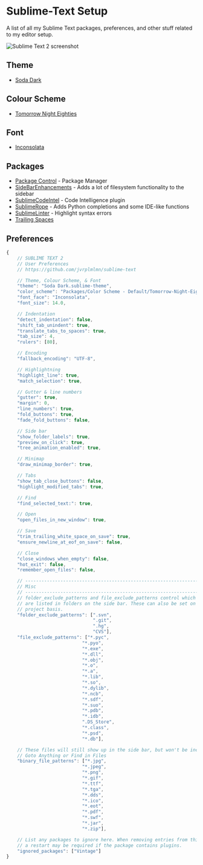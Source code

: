 Sublime-Text Setup
==================

A list of all my Sublime Text packages, preferences, and other stuff related to my editor setup.

![Sublime Text 2 screenshot](https://raw.github.com/jvrplmlmn/sublime-text/master/screenshot.png)

Theme
-----
* [Soda Dark](https://github.com/buymeasoda/soda-theme/)

Colour Scheme
-------------
* [Tomorrow Night Eighties](https://github.com/chriskempson/tomorrow-theme/blob/master/textmate/Tomorrow-Night-Eighties.tmTheme)

Font
----
* [Inconsolata](http://www.levien.com/type/myfonts/inconsolata.html)

Packages
--------

* [Package Control](http://wbond.net/sublime_packages/package_control) - Package Manager
* [SideBarEnhancements](https://github.com/titoBouzout/SideBarEnhancements) - Adds a lot of filesystem functionality to the sidebar
* [SublimeCodeIntel](https://github.com/Kronuz/SublimeCodeIntel) - Code Intelligence plugin
* [SublimeRope](https://github.com/JulianEberius/SublimeRope) - Adds Python completions and some IDE-like functions
* [SublimeLinter](https://github.com/SublimeLinter/SublimeLinter) - Highlight syntax errors
* [Trailing Spaces](https://github.com/SublimeText/TrailingSpaces)

Preferences
-----------
```js
{
    // SUBLIME TEXT 2
    // User Preferences
    // https://github.com/jvrplmlmn/sublime-text

    // Theme, Colour Scheme, & Font
    "theme": "Soda Dark.sublime-theme",
    "color_scheme": "Packages/Color Scheme - Default/Tomorrow-Night-Eighties.tmTheme",
    "font_face": "Inconsolata",
    "font_size": 14.0,

    // Indentation
    "detect_indentation": false,
    "shift_tab_unindent": true,
    "translate_tabs_to_spaces": true,
    "tab_size": 4,
    "rulers": [80],

    // Encoding
    "fallback_encoding": "UTF-8",

    // Highlightning
    "highlight_line": true,
    "match_selection": true,

    // Gutter & line numbers
    "gutter": true,
    "margin": 0,
    "line_numbers": true,
    "fold_buttons": true,
    "fade_fold_buttons": false,

    // Side bar
    "show_folder_labels": true,
    "preview_on_click": true,
    "tree_animation_enabled": true,

    // Minimap
    "draw_minimap_border": true,

    // Tabs
    "show_tab_close_buttons": false,
    "highlight_modified_tabs": true,

    // Find
    "find_selected_text:": true,

    // Open
    "open_files_in_new_window": true,

    // Save
    "trim_trailing_white_space_on_save": true,
    "ensure_newline_at_eof_on_save": false,

    // Close
    "close_windows_when_empty": false,
    "hot_exit": false,
    "remember_open_files": false,

    // ---------------------------------------------------------------------
    // Misc
    // ---------------------------------------------------------------------
    // folder_exclude_patterns and file_exclude_patterns control which files
    // are listed in folders on the side bar. These can also be set on a per-
    // project basis.
    "folder_exclude_patterns": [".svn",
                                ".git",
                                ".hg",
                                "CVS"],
    "file_exclude_patterns": ["*.pyc",
                            "*.pyo",
                            "*.exe",
                            "*.dll",
                            "*.obj",
                            "*.o",
                            "*.a",
                            "*.lib",
                            "*.so",
                            "*.dylib",
                            "*.ncb",
                            "*.sdf",
                            "*.suo",
                            "*.pdb",
                            "*.idb",
                            ".DS_Store",
                            "*.class",
                            "*.psd",
                            "*.db"],

    // These files will still show up in the side bar, but won't be included in
    // Goto Anything or Find in Files
    "binary_file_patterns": ["*.jpg",
                            "*.jpeg",
                            "*.png",
                            "*.gif",
                            "*.ttf",
                            "*.tga",
                            "*.dds",
                            "*.ico",
                            "*.eot",
                            "*.pdf",
                            "*.swf",
                            "*.jar",
                            "*.zip"],

    // List any packages to ignore here. When removing entries from this list,
    // a restart may be required if the package contains plugins.
    "ignored_packages": ["Vintage"]
}
```
